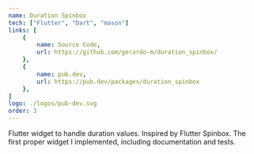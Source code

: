 ```yaml
---
name: Duration Spinbox
tech: ["Flutter", "Dart", "mason"]
links: [
    {
        name: Source Code,
        url: https://github.com/gerardo-m/duration_spinbox/
    },
    {
        name: pub.dev,
        url: https://pub.dev/packages/duration_spinbox
    },
]
logo: ./logos/pub-dev.svg
order: 3
---
```


Flutter widget to handle duration values. Inspired by Flutter Spinbox. The first
proper widget I implemented, including documentation and tests.